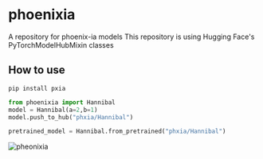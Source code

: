 # phoenixia
A repository for phoenix-ia models 
This repository is using Hugging Face's PyTorchModelHubMixin classes

## How to use

```
pip install pxia
```

```python
from phoenixia import Hannibal
model = Hannibal(a=2,b=1)
model.push_to_hub("phxia/Hannibal")

pretrained_model = Hannibal.from_pretrained("phxia/Hannibal")
```


![pheonixia](https://github.com/not-lain/pxia/blob/main/logo.png?raw=true)